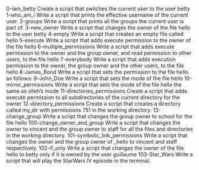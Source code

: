 0-iam_betty Create a script that switches the current user to the user betty
1-who_am_i Write a script that prints the effective username of the current user.
2-groups Write a script that prints all the groups the current user is part of.
3-new_owner Write a script that changes the owner of the file hello to the user betty
4-empty Write a script that creates an empty file called hello
5-execute Write a script that adds execute permission to the owner of the file hello
6-multiple_permissions Write a script that adds execute permission to the owner and the group owner, and read permission to other users, to the file hello
7-everybody Write a script that adds execution permission to the owner, the group owner and the other users, to the file hello
8-James_Bond Write a script that sets the permission to the file hello as follows:
9-John_Doe Write a script that sets the mode of the file hello
10-mirror_permissions Write a script that sets the mode of the file hello the same as olleh’s mode
11-directories_permissions Create a script that adds execute permission to all subdirectories of the current directory for the owner
12-directory_permissions Create a script that creates a directory called my_dir with permissions 751 in the working directory.
13-change_group Write a script that changes the group owner to school for the file hello
100-change_owner_and_group Write a script that changes the owner to vincent and the group owner to staff for all the files and directories in the working directory.
101-symbolic_link_permissions Write a script that changes the owner and the group owner of _hello to vincent and staff respectively.
102-if_only Write a script that changes the owner of the file hello to betty only if it is owned by the user guillaume
103-Star_Wars Write a script that will play the StarWars IV episode in the terminal.

